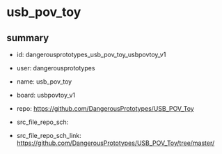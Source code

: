 # usb_pov_toy
 
## summary 
* id: dangerousprototypes_usb_pov_toy_usbpovtoy_v1
* user: dangerousprototypes
* name: usb_pov_toy
* board: usbpovtoy_v1
* repo: https://github.com/DangerousPrototypes/USB_POV_Toy



* src_file_repo_sch: 
* src_file_repo_sch_link: https://github.com/DangerousPrototypes/USB_POV_Toy/tree/master/






